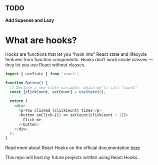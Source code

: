 ## TODO
 **Add Supense and Lazy**

# What are hooks?

Hooks are functions that let you “hook into” React state and lifecycle features from function components. Hooks don’t work inside classes — they let you use React without classes.  

```js
import { useState } from 'react';

function Button() {
  // Declare a new state variable, which we'll call "count"
  const [clickCount, setCount] = useState(0);

  return (
    <div>
      <p>You clicked {clickCount} times</p>
      <button onClick={() => setCount(clickCount + 1)}>
        Click me
      </button>
    </div>
  );
}
```  

Read more about React Hooks on the official documentation [here](https://reactjs.org/docs/hooks-overview.html)

This repo will host my future projects written using React Hooks..  
